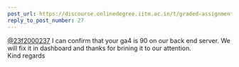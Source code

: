 ```yaml
---
post_url: https://discourse.onlinedegree.iitm.ac.in/t/graded-assignments-dashboard-scores-incorrect-missing/166816/60
reply_to_post_number: 27
---
```

[@23f2000237](/u/23f2000237) I can confirm that your ga4 is 90 on our back end server. We will fix it in dashboard and thanks for brining it to our attention.  
Kind regards